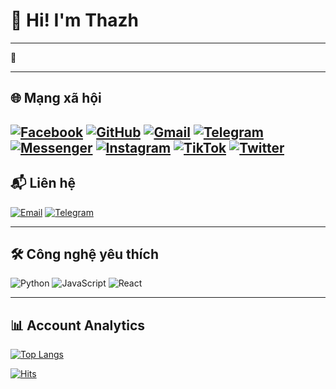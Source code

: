# 🚀 Hi! I'm Thazh
---

💖

---

## 🌐 Mạng xã hội
[![Facebook](https://img.shields.io/badge/Facebook-%231877F2.svg?style=for-the-badge&logo=Facebook&logoColor=white)](https://www.facebook.com/h0anggthanhh) [![GitHub](https://img.shields.io/badge/github-%23121011.svg?style=for-the-badge&logo=github&logoColor=white)](https://github.com/hgthanh) [![Gmail](https://img.shields.io/badge/Gmail-D14836?style=for-the-badge&logo=gmail&logoColor=white)](mailto:h0angthazh@gmail.com) [![Telegram](https://img.shields.io/badge/Telegram-2CA5E0?style=for-the-badge&logo=telegram&logoColor=white)](https://t.me/hgthazh) [![Messenger](https://img.shields.io/badge/Messenger-00B2FF?style=for-the-badge&logo=messenger&logoColor=white)](https://m.me/h0anggthanhh) [![Instagram](https://img.shields.io/badge/Instagram-%23E4405F.svg?style=for-the-badge&logo=Instagram&logoColor=white)](https://www.instagram.com/hgthazh/) [![TikTok](https://img.shields.io/badge/TikTok-%23000000.svg?style=for-the-badge&logo=TikTok&logoColor=white)](https://www.tiktok.com/@hgthazh/) [![Twitter](https://img.shields.io/badge/Twitter-%231DA1F2.svg?style=for-the-badge&logo=Twitter&logoColor=white)](https://x.com/hgthazh/)
---

## 📬 Liên hệ

[![Email](https://img.shields.io/badge/Email-D14836?logo=gmail&logoColor=white)](mailto:hello@thazh.42web.io)
[![Telegram](https://img.shields.io/badge/Telegram-26A5E4?logo=telegram&logoColor=white)](https://t.me/hgthazh)

---

## 🛠️ Công nghệ yêu thích

![Python](https://img.shields.io/badge/PHP-3776AB?logo=php&logoColor=white)
![JavaScript](https://img.shields.io/badge/JavaScript-F7DF1E?logo=javascript&logoColor=black)
![React](https://img.shields.io/badge/React-61DAFB?logo=react&logoColor=black)

---

## 📊 Account Analytics

[![Top Langs](https://github-readme-stats.vercel.app/api/top-langs/?username=hgthanh&layout=compact&theme=dracula)](https://github.com/anuraghazra/github-readme-stats)

 
[![Hits](https://hits.sh/github.com/hgthanh/hgthanh.svg?style=for-the-badge&label=Views&extraCount=4867&color=54856b)](https://hits.sh/github.com/hgthanh/hgthanh/)

 